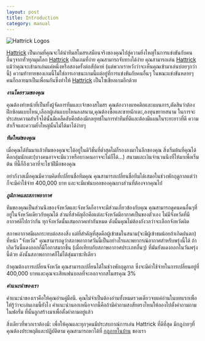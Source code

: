```yaml
---
layout: post
title: Introduction
category: manual
---
```


![Hattrick Logos][1]

[Hattrick](http://www.hattrick.org "Hattrick") เป็นเกมที่คุณจะได้นำทีมสโมสรเสมือนจริงของคุณไปสู่ความยิ่งใหญ่ในการแข่งขันกับคนอื่นๆจากทั่วทุกมุมโลก [Hattrick](http://www.hattrick.org "Hattrick")  เป็นเกมที่ง่าย คุณสามารถจับทางได้ง่าย คุณสามารถเล่น [Hattrick](http://www.hattrick.org "Hattrick")  แม้ว่าคุณจะเข้ามาเล่นแค่หนึ่งหรือสองครั้งต่อสัปดาห์ (แต่พวกเราหวังว่าจะเห็นคุณเข้ามาเล่นบ่อยๆกว่านี้) ความท้าทายของเกมนี้ไม่ใช่การเอาชนะเกมนี้แต่อยู่ที่การแข่งขันกับคนอื่นๆ ในขณะแข่งขันหลายๆคนก็กลายมาเป็นเพื่อนกันซึ่งทำให้ [Hattrick](http://www.hattrick.org "Hattrick") เป็นโซเชียลเกมอีกด้วย

***งานโดยรวมของคุณ***

คุณต้องทำหน้าที่เป็นทั้งผู้จัดการทีมและเจ้าของสโมสร คุณต้องวางแทคติกและแผนการ,ตัดสินว่าต้องฝึกซ้อมแบบไหน,เลือกผู้เล่นแบบไหนลงสนาม,คุณต้องซื้อและขายนักเตะ,ลงทุนขยายสนาม ในการจะประสบความสำเร็จได้นั้นมีเคล็ดลับคือต้องมีกลยุทธ์ในการทำทีมที่ดีและต้องมีแผนในระยะยาวที่ดี ความสำเร็จและความยิ่งใหญ่นั้นไม่ได้มาได้ง่ายๆ

***ทีมใหม่ของคุณ***

เมื่อคุณได้ทีมมาแล้วทีมของคุณจะได้อยู่ในดิวิชั่นที่ต่ำสุดไม่ก็รองลงมาในลีกของคุณ สิ่งเริ่มต้นที่คุณได้คือกลุ่มนักเตะ(บางคนอาจจะมีแววหรือบางคนอาจจะไม่ก็ได้…) สนามและเงินจำนวนนึงที่ให้มาเพื่อเริ่มต้น ทีนี้ก็ถึงเวลาที่จะโชว์ฝีมือของคุณ

อย่ากังวลเมื่อคุณมีความคิดที่เปลี่ยนชื่อทีมคุณ คุณสามารถเปลี่ยนชื่อทีมได้เสมอในช่วงพักฤดูกาลแต่ว่าก็จะมีค่าใช้จ่าย 400,000 บาท และจะมีแฟนบอลของคุณบางส่วนที่ต้องจากคุณไป

***ภูมิภาคและสภาพอากาศ***

ทีมของคุณเป็นส่วนนึงของจังหวัดและจังหวัดก็อาจจะมีส่วนเกี่ยวข้องกับคุณ คุณสามารถดูคนคนอื่นๆที่อยู่ในจังหวัดเดียวกับคุณได้ ส่วนที่สำคัญอีกคือแต่ละจังหวัดมีอากาศเป็นของตัวเอง ไม่มีจังหวัดที่มีอากาศดีไปกว่ากัน ทุกจังหวัดนั้นเสมอภาคเท่ากันหมด ดังนั้นคุณไม่ต้องกังวลว่าจะเลือกจังหวัดผิด

สภาพอากาศมีผลกระทบต่อสองสิ่ง แต่ที่สำคัญที่สุดคือผู้เข้าชมในสนาม(จะมีผู้เข้าชมน้อยถ้าเกิดฝนตก) ที่หน้า "จังหวัด" คุณสามารถดูว่าสภาพอากาศวันนี้เป็นอย่างไรและพยากรณ์อากาศสำหรับพรุ่งนี้ได้ ถ้าเกิดวันนี้แดงออกก็มีโอกาสมากขึ้น (เมื่อเทียบกับสภาพอากาศประเภทอื่นๆ) ที่มันยังแดงออกในวันพรุ่งนี้ด้วย ดังนั้นสภาพอากาศก็ไม่ได้สุ่มมาซะทีเดียว

ถ้าคุณต้องการเปลี่ยนจังหวัด คุณสามารถเปลี่ยนได้ในช่วงพักฤดูกาล ซึ่งจะมีค่าใช้จ่ายในการเปลี่ยนอยู่ที่ 400,000 บาทและคุณจะเสียแฟนบอลที่จะออกจากสโมสรคุณ 3%

***คำแนะนำของเรา***

คำแนะนำของเราคือให้คุณอ่านคู่มือนี. คุณไม่จำเป็นต้องอ่านทั้งหมดรวดเดียวจบแค่อ่านในบทแรกเพื่อให้รู้ว่าจะเล่นเกมนี้ยังไง คำแนะนำนอกเหนือจากนี้คือถ้ามีคำถามสงสัยตรงไหนให้ลองไปตั้งคำถามถามในฟอรั่ม ที่นั้นถูกสร้างมาเพื่อตั้งคำถามอยู่แล้ว

สิ่งเดียวที่พวกเราต้องมี: เพื่อให้คุณและทุกๆคนมีประสบกาณ์การเล่น Hattrick ที่ดีที่สุด มีกฎง่ายๆที่คุณต้องประพฤติและปฎิบัติตาม คุณสามารถหาได้ที่
[กฎภายในบ้าน](http://www91.hattrick.org/Help/Rules/HouseRules.aspx) ของเรา

[1]: http://www.hattrick.org/App_Themes/Standard/logo_green.png